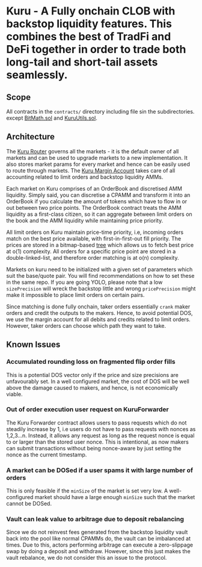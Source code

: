 # Kuru - A Fully onchain CLOB with backstop liquidity features. This combines the best of TradFi and DeFi together in order to trade both long-tail and short-tail assets seamlessly.

## Scope

All contracts in the `contracts/` directory including file sin the subdirectories. except [BitMath.sol](contracts/libraries/BitMath.sol) and [KuruUtils.sol](contracts/periphery/KuruUtils.sol).

## Architecture

The [Kuru Router](contracts/Router.sol) governs all the markets - it is the default owner of all markets and can be used to upgrade markets to a new implementation. It also stores market params for every market and hence can be easily used to route through markets. The [Kuru Margin Account](contracts/MarginAccount.sol) takes care of all accounting related to limit orders and backstop liquidity AMMs.

Each market on Kuru comprises of an OrderBook and discretised AMM liquidity. Simply said, you can discretise a CPAMM and transform it into an OrderBook if you calculate the amount of tokens which have to flow in or out between two price points. The OrderBook contract treats the AMM liquidity as a first-class citizen, so it can aggregate between limit orders on the book and the AMM liquidity while maintaining price priority.

All limit orders on Kuru maintain price-time priority, i.e, incoming orders match on the best price available, with first-in-first-out fill priority. The prices are stored in a bitmap-based [tree](contracts/libraries/TreeMath.sol) which allows us to fetch best price at o(1) complexity. All orders for a specific price point are stored in a double-linked-list, and therefore order matching is at o(n) complexity.

Markets on kuru need to be initialized with a given set of parameters which suit the base/quote pair. You will find recommendations on how to set these in the same repo. If you are going YOLO, please note that a low `sizePrecision` will wreck the backstop little and wrong `pricePrecision` might make it impossible to place limit orders on certain pairs.

Since matching is done fully onchain, taker orders essentially `crank` maker orders and credit the outputs to the makers. Hence, to avoid potential DOS, we use the margin account for all debits and credits related to limit orders. However, taker orders can choose which path they want to take.

## Known Issues

### Accumulated rounding loss on fragmented flip order fills

This is a potential DOS vector only if the price and size precisions are unfavourably set. In a well configured market, the cost of DOS will be well above the damage caused to makers, and hence, is not economically viable.

### Out of order execution user request on KuruForwarder

The Kuru Forwarder contract allows users to pass requests which do not steadily increase by 1, i.e users do not have to pass requests with nonces as 1,2,3...n. Instead, it allows any request as long as the request nonce is equal to or larger than the stored user nonce. This is intentional, as now makers can submit transactions without being nonce-aware by just setting the nonce as the current timestamp.

### A market can be DOSed if a user spams it with large number of orders

This is only feasible if the `minSize` of the market is set very low. A well-configured market should have a large enough `minSize` such that the market cannot be DOSed.

### Vault can leak value to arbitrage due to deposit rebalancing

Since we do not reinvest fees generated from the backstop liquidity vault back into the pool like normal CPAMMs do, the vault can be imbalanced at times. Due to this, actors performing arbitrage can execute a zero-slippage swap by doing a deposit and withdraw. However, since this just makes the vault rebalance, we do not consider this an issue to the protocol.
